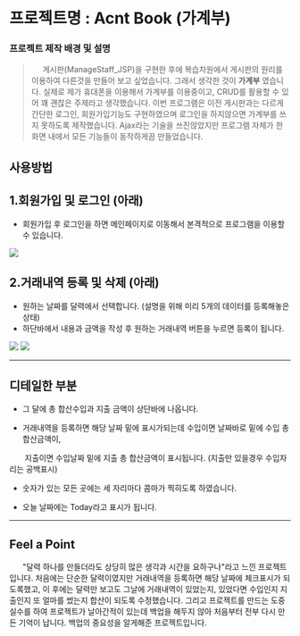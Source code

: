 # 프로젝트명 : Acnt Book (가계부)

### 프로젝트 제작 배경 및 설명
>  &nbsp;&nbsp;&nbsp;&nbsp;&nbsp;게시판(ManageStaff_JSP)을 구현한 후에 복습차원에서 게시판의 원리를 이용하여 다른것을 만들어 보고 싶었습니다. 그래서 생각한 것이 **가계부** 였습니다. 실제로 제가 휴대폰을 이용해서 가계부를 이용중이고, CRUD를 활용할 수 있어 꽤 괜찮은 주제라고 생각했습니다. 이번 프로그램은 이전 게시판과는 다르게 간단한 로그인, 회원가입기능도 구현하였으며 로그인을 하지않으면 가계부를 쓰지 못하도록 제작했습니다. Ajax라는 기술을 쓰진않았지만 프로그램 자체가 한 화면 내에서 모든 기능들이 동작하게끔 만들었습니다.

## 사용방법

## 1.회원가입 및 로그인 (아래)

* 회원가입 후 로그인을 하면 메인페이지로 이동해서 본격적으로 프로그램을 이용할 수 있습니다.

<img src="https://user-images.githubusercontent.com/79797179/182652197-331e170e-300d-4266-bcdd-0ba7646ecca9.gif">

## 2.거래내역 등록 및 삭제 (아래)

* 원하는 날짜를 달력에서 선택합니다. (설명을 위해 미리 5개의 데이터를 등록해놓은 상태)
* 하단바에서 내용과 금액을 작성 후 원하는 거래내역 버튼을 누르면 등록이 됩니다.

<img src="https://user-images.githubusercontent.com/79797179/182652199-738b2907-7155-4044-ad65-76c79f1b5be4.gif">
<img src="https://user-images.githubusercontent.com/79797179/182652188-c1a2b923-23f6-41c0-80b4-c34c4f4db5cd.gif">

***

## 디테일한 부분

* 그 달에 총 합산수입과 지출 금액이 상단바에 나옵니다.

* 거래내역을 등록하면 해당 날짜 밑에 표시가되는데 수입이면 날짜바로 밑에 수입 총 합산금액이,

 &nbsp;&nbsp;&nbsp;&nbsp;&nbsp;&nbsp;&nbsp;지출이면 수입날짜 밑에 지출 총 합산금액이 표시됩니다. (지출만 있을경우 수입자리는 공백표시)
 
 * 숫자가 있는 모든 곳에는 세 자리마다 콤마가 찍히도록 하였습니다.
 
 * 오늘 날짜에는 Today라고 표시가 됩니다.
 
 ***

## Feel a Point
&nbsp;&nbsp;&nbsp;&nbsp;&nbsp; "달력 하나를 만들더라도 상당히 많은 생각과 시간을 요하구나"라고 느낀 프로젝트입니다. 처음에는 단순한 달력이였지만 거래내역을 
등록하면 해당 날짜에 체크표시가 되도록했고, 이 후에는 달력만 보고도 그날에 거래내역이 있었는지, 있었다면 수입인지 지출인지 또 얼마를 썼는지 합산이 되도록 수정했습니다. 
그리고 프로젝트를 만드는 도중 실수를 하여 프로젝트가 날아간적이 있는데 백업을 해두지 않아 처음부터 전부 다시 만든 기억이 납니다. 백업의 중요성을 알게해준 프로젝트입니다.
